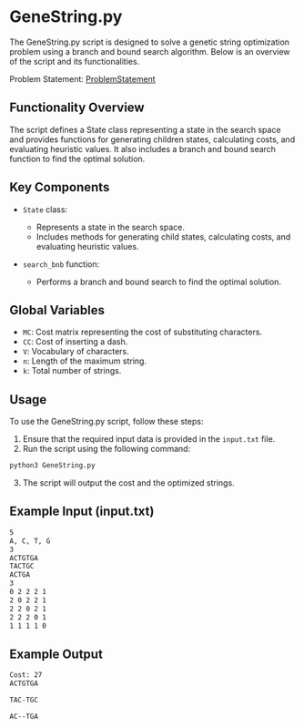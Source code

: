 GeneString.py
==============

The GeneString.py script is designed to solve a genetic string optimization problem using a branch and bound search algorithm. Below is an overview of the script and its functionalities.

Problem Statement: [ProblemStatement]()

Functionality Overview
----------------------

The script defines a State class representing a state in the search space and provides functions for generating children states, calculating costs, and evaluating heuristic values. It also includes a branch and bound search function to find the optimal solution.

Key Components
---------------

- `State` class:
  - Represents a state in the search space.
  - Includes methods for generating child states, calculating costs, and evaluating heuristic values.

- `search_bnb` function:
  - Performs a branch and bound search to find the optimal solution.

Global Variables
-----------------

- `MC`: Cost matrix representing the cost of substituting characters.
- `CC`: Cost of inserting a dash.
- `V`: Vocabulary of characters.
- `n`: Length of the maximum string.
- `k`: Total number of strings.

Usage
-----

To use the GeneString.py script, follow these steps:

1. Ensure that the required input data is provided in the `input.txt` file.
2. Run the script using the following command:

```bash
python3 GeneString.py
```


3. The script will output the cost and the optimized strings.

Example Input (input.txt)
--------------------------

```bash
5
A, C, T, G
3
ACTGTGA
TACTGC
ACTGA
3
0 2 2 2 1
2 0 2 2 1
2 2 0 2 1
2 2 2 0 1
1 1 1 1 0
```


Example Output
--------------

```bash
Cost: 27
ACTGTGA

TAC-TGC

AC--TGA

```

